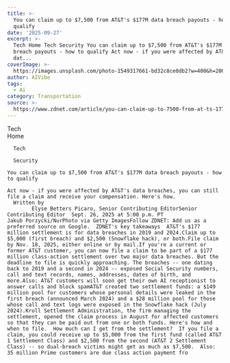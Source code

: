 ```yaml
---
title: >-
  You can claim up to $7,500 from AT&T's $177M data breach payouts - how to
  qualify
date: '2025-09-27'
excerpt: >-
  Tech Home Tech Security You can claim up to $7,500 from AT&T's $177M data
  breach payouts - how to qualify Act now - if you were affected by AT&T's
  dat...
coverImage: >-
  https://images.unsplash.com/photo-1549317661-bd32c8ce0db2?w=400&h=200&fit=crop&auto=format
author: AIVibe
tags:
  - Ai
category: Transportation
source: >-
  https://www.zdnet.com/article/you-can-claim-up-to-7500-from-at-ts-177m-data-breach-payouts-how-to-qualify/
---
```

Tech      
      Home
    
      Tech
    
      Security
       
    You can claim up to $7,500 from AT&T's $177M data breach payouts - how to qualify
     
    Act now - if you were affected by AT&T's data breaches, you can still file a claim and receive your compensation. Here's how.
      Written by 
            Elyse Betters Picaro, Senior Contributing EditorSenior Contributing Editor  Sept. 26, 2025 at 5:00 p.m. PT                            Jakub Porzycki/NurPhoto via Getty ImagesFollow ZDNET: Add us as a preferred source on Google.  ZDNET's key takeaways  AT&T's $177 million settlement is for data breaches in 2019 and 2024.Claim up to $5,000 (first breach) and $2,500 (Snowflake hack), or both.File claim by Nov. 18, 2025, either online or by mail.If you're a current or former AT&T customer, you can now file a claim to be part of a $177 million class-action settlement over two major data breaches. But the deadline to file is quickly approaching. The breaches -- one dating back to 2019 and a second in 2024 -- exposed Social Security numbers, call and text records, names, addresses, dates of birth, and more.Also: AT&T customers will soon get their own AI receptionist to answer calls and block spamAT&T created two settlement funds: a $149 million pool for customers whose personal details were leaked in the first breach (announced March 2024) and a $28 million pool for those whose call and text logs were exposed in the Snowflake hack (July 2024).Kroll Settlement Administration, the firm managing the settlement, opened the claim process in August for affected customers so that they can be paid out from one or both funds. Here's how and when to file.  How much can I get from the settlement?  If you file a claim, you could receive up to $5,000 from the first fund (called AT&T 1 Settlement Class) and $2,500 from the second (AT&T 2 Settlement Class) -- so dual-breach victims might get as much as $7,500.  Also: 35 million Prime customers are due class action payment fro
